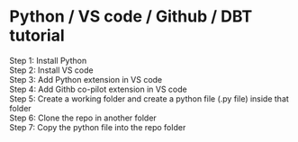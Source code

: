 # Python / VS code / Github / DBT tutorial

Step 1: Install Python  
Step 2: Install VS code  
Step 3: Add Python extension in VS code  
Step 4: Add Githb co-pilot extension in VS code  
Step 5: Create a working folder and create a python file (.py file) inside that folder  
Step 6: Clone the repo in another folder  
Step 7: Copy the python file into the repo folder  


